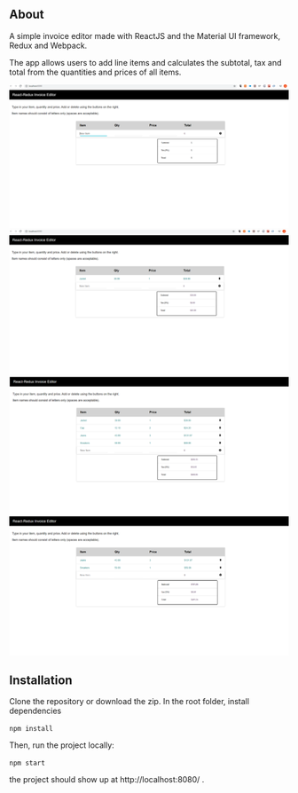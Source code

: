 ## About

A simple invoice editor made with ReactJS and the Material UI framework, Redux and Webpack.

The app allows users to add line items and calculates the subtotal, tax and total from the quantities and prices of all items.

<img src="https://github.com/adrianlee0118/invoice-editor/blob/master/docs/Capture1.PNG" alt="" width="700">
<img src="https://github.com/adrianlee0118/invoice-editor/blob/master/docs/Capture2.PNG" alt="" width="700">
<img src="https://github.com/adrianlee0118/invoice-editor/blob/master/docs/Capture3.PNG" alt="" width="700">
<img src="https://github.com/adrianlee0118/invoice-editor/blob/master/docs/Capture4.PNG" alt="" width="700">

## Installation

Clone the repository or download the zip. In the root folder, install dependencies

```npm install```

Then, run the project locally:

```npm start```

the project should show up at  http://localhost:8080/ .

